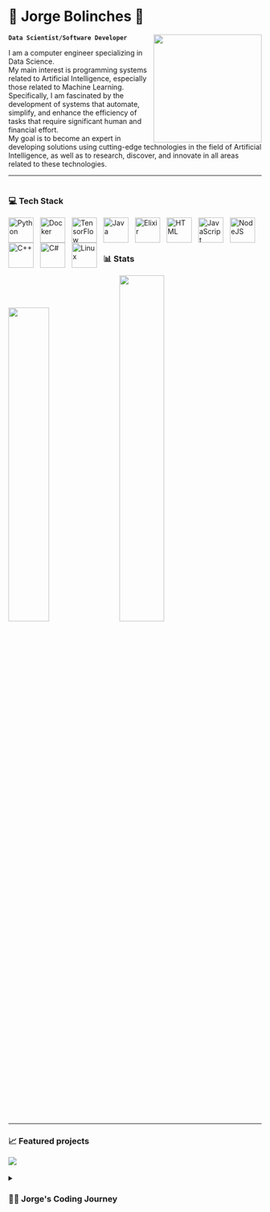 
# 👾 Jorge Bolinches 👾 

<img src="https://media0.giphy.com/media/JWday3G09ANWLPRAqg/giphy.gif?cid=ecf05e479wk74h2ra82s1f2bjwbh5hzi369yttzbow7oigqv&ep=v1_gifs_search&rid=giphy.gif&ct=g" height="215" align="right"/>

**`Data Scientist/Software Developer`**

<div align="left">
I am a computer engineer specializing in Data Science.
</div>

<div align="left">
My main interest is programming systems related to Artificial Intelligence, especially those related to Machine Learning. Specifically, I am fascinated by the development of systems that automate, simplify, and enhance the efficiency of  tasks that require significant human and financial effort.
</div>

<div align="left">
My goal is to become an expert in developing solutions using cutting-edge technologies in the field of Artificial Intelligence, as well as to research, discover, and innovate in all areas related to these technologies.
</div>
 

---

#

### 💻 Tech Stack

<img align="left" alt="Python" width="50px" style="padding-right:10px;" src="https://cdn.jsdelivr.net/gh/devicons/devicon/icons/python/python-original-wordmark.svg" />     
<img align="left" alt="Docker" width="50px" style="padding-right:10px;" src="https://cdn.jsdelivr.net/gh/devicons/devicon/icons/docker/docker-original-wordmark.svg" /> 
<img align="left" alt="TensorFlow" width="50px" style="padding-right:10px;" src="https://cdn.jsdelivr.net/gh/devicons/devicon/icons/tensorflow/tensorflow-original-wordmark.svg" /> 
<img align="left" alt="Java" width="50px" style="padding-right:10px;" src="https://cdn.jsdelivr.net/gh/devicons/devicon/icons/java/java-original-wordmark.svg"/>
<img align="left" alt="Elixir" width="50px" style="padding-right:10px;" src="https://cdn.jsdelivr.net/gh/devicons/devicon/icons/elixir/elixir-original-wordmark.svg"/>          
<img align="left" alt="HTML" width="50px" style="padding-right:10px;" src="https://cdn.jsdelivr.net/gh/devicons/devicon/icons/html5/html5-original-wordmark.svg" />
<img align="left" alt="JavaScript" width="50px" style="padding-right:10px;" src="https://cdn.jsdelivr.net/gh/devicons/devicon/icons/javascript/javascript-plain.svg" />
<img align="left" alt="NodeJS" width="50px" style="padding-right:10px;" src="https://cdn.jsdelivr.net/gh/devicons/devicon/icons/nodejs/nodejs-original-wordmark.svg" />
<img align="left" alt="C++" width="50px" style="padding-right:10px;" src="https://cdn.jsdelivr.net/gh/devicons/devicon/icons/cplusplus/cplusplus-line.svg" />
<img align="left" alt="C#" width="50px" style="padding-right:10px;" src="https://cdn.jsdelivr.net/gh/devicons/devicon/icons/csharp/csharp-original.svg" />         
<img align="left" alt="Linux" width="50px" style="padding-right:10px;" src="https://cdn.jsdelivr.net/gh/devicons/devicon/icons/linux/linux-original.svg" />
<br />
<br />



<hr >

### 📊 Stats
<div class='container'>
<img style="height: auto; width: 40%;" class="img" src="https://github-readme-stats.vercel.app/api?username=JB0linches&show_icons=true&theme=radical" />
&nbsp;
&nbsp;
<img style="height: auto; width: 42%;" class="img" src="https://streak-stats.demolab.com?user=JB0linches&theme=radical&border_radius=4.5&layout=compact" /></div>
</div>
<!-- ![Jorge's GitHub stats](https://github-readme-stats.vercel.app/api?username=JB0linches&show_icons=true&theme=gruvbox) ![GitHub Streak](https://streak-stats.demolab.com?user=JB0linches&theme=gruvbox&border_radius=4.5) 
<!-- BUGEADO: ![Jorge's language stats](https://github-readme-stats.vercel.app/api/top-langs/?username=JB0linches&theme=gruvbox&hide_border=false&include_all_commits=true&count_private=true&layout=compact) -->
<br />
<br />

<hr />

### 📈 Featured projects

<a href="https://github.com/JB0linches/SALTbot">
  <img align="center" src="https://github-readme-stats.vercel.app/api/pin/?username=JB0linches&repo=SALTbot&theme=radical" />
</a>

<br />
<br />

<details>
 <summary><h3>👨‍💻 Jorge's Coding Journey</h3></summary>
   Hi, I am a student of the Masters Degree of Data Science at UPM as well as a part time researcher at the Ontology Engineering Group.

I have nurtured a deep fascination for Artificial Intelligence since a young age, fueled by my interest in cinema with movies such as Blade Runner, Terminator, and The Matrix. My enthusiasm for technology led me to assemble my own computer from spare parts during my teenage years, saving to upgrade and expand it from the age of 14 to 16.

I pursued my passion further by enrolling in the Universidad Politécnica de Madrid, where I graduated in the degree of Computer Science. My academic journey sparked a profound interest in the subjects of Machine Learning and Deep Learning, as well as knowledge graphs and other forms of machine-readable knowledge representation.

During my academic tenure, I had the privilege of interning at AlamoConsulting, an experience that taught me the insights into the consulting industry. I developed my ability to comprehend client requirements and anticipate market trends in the software sector.

Subsequently, I was fortunate to join the Department of Artificial Intelligence at UPM, specifically the Ontology Engineering Group. My current role focuses on developing tools for Knowledge Graphs, with an emphasis on enhancing Wikidata. Working in this academic environment has provided me with the opportunity to collaborate with exceptional minds in the AI field as well as enabling me to understand academic research and keep up with the cutting-edge technologies that drive innovation.

In addition to my work with OEG, I pursued a Master's degree in Data Science at UPM. This program deepened my understanding of data collection, processing, storage, and utilization, enriching my skill set and broadening my expertise.

A culmination of my research internship at OEG and my Master's thesis resulted in the creation of SALTbot, the Software and Article Linker Toolbot. This software automates the linking process in Knowledge Graphs, connecting scholarly articles with the scientific software tools they reference. SALTbot not only enhances the visibility of scholarly articles but also improves software explainability.

SALTbot was showcased and accepted as a workshop presentation at ISWC's Wikidata workshop. I am currently dedicated to refining the bot's user-friendliness and preparing a comprehensive scholarly article. Simultaneously, I am working towards the completion and defense of my Master's thesis.

<!--
**JB0linches/JB0linches** is a ✨ _special_ ✨ repository because its `README.md` (this file) appears on your GitHub profile.
<img align="left" alt="Numpy" width="50px" style="padding-right:10px;" src="https://cdn.jsdelivr.net/gh/devicons/devicon/icons/numpy/numpy-original-wordmark.svg" />
<img align="left" alt="Git" width="50px" style="padding-right:10px;" src="https://cdn.jsdelivr.net/gh/devicons/devicon/icons/git/git-original-wordmark.svg" />
<img align="left" alt="GitHub" width="50px" style="padding-right:10px;" src="https://cdn.jsdelivr.net/gh/devicons/devicon/icons/github/github-original-wordmark.svg" />
Here are some ideas to get you started:

- 🔭 I’m currently working on ...
- 🌱 I’m currently learning ...
- 👯 I’m looking to collaborate on ...
- 🤔 I’m looking for help with ...
- 💬 Ask me about ...
- 📫 How to reach me: ...
- 😄 Pronouns: ...
- ⚡ Fun fact: ...
-->
